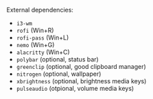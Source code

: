 External dependencies: 

* `i3-wm`
* `rofi` (Win+R)
* `rofi-pass` (Win+L)
* `nemo` (Win+G)
* `alacritty` (Win+C)
* `polybar` (optional, status bar)
* `greenclip` (optional, good clipboard manager)
* `nitrogen` (optional, wallpaper)
* `xbrightness` (optional, brightness media keys)
* `pulseaudio` (otpional, volume media keys)
